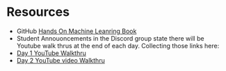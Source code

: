 # Resources 
* GitHub [Hands On Machine Leanring Book](https://github.com/quantumahesh/Hands-On-Machine-Learning-Book)
* Student Annouoncements in the Discord group state there will be Youtube walk thrus at the end of each day.
  Collecting those links here: 
* [Day 1 YouTube Walkthru](https://youtu.be/_55G24aghPY)
* [Day 2 YouTube video Walkthru](https://youtu.be/55wRpH4sO-I)
